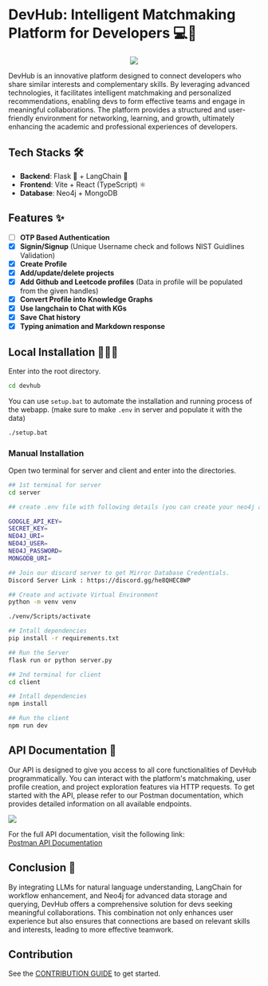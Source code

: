 # DevHub: Intelligent Matchmaking Platform for Developers 💻🤝

<center><a href="https://discord.gg/he8QHEC8WP" target="_blank"><img src="https://img.shields.io/discord/1259889923129999411?style=flat&colorA=000000&colorB=000000&label=discord&logo=discord&logoColor=ffffff" /></a>
</center>

DevHub is an innovative platform designed to connect developers who share similar interests and complementary skills. By leveraging advanced technologies, it facilitates intelligent matchmaking and personalized recommendations, enabling devs to form effective teams and engage in meaningful collaborations. The platform provides a structured and user-friendly environment for networking, learning, and growth, ultimately enhancing the academic and professional experiences of developers.

## Tech Stacks 🛠️

- **Backend**: Flask 🐍 + LangChain 🔗  
- **Frontend**: Vite + React (TypeScript) ⚛️  
- **Database**: Neo4j + MongoDB 


## Features ✨


- [ ] **OTP Based Authentication**
- [x] **Signin/Signup** (Unique Username check and follows NIST Guidlines Validation) 
- [x] **Create Profile**
- [x] **Add/update/delete projects**
- [x] **Add Github and Leetcode profiles** (Data in profile will be populated from the given handles)
- [x] **Convert Profile into Knowledge Graphs** 
- [x] **Use langchain to Chat with KGs**
- [x] **Save Chat history**
- [x] **Typing animation and Markdown response**  

## Local Installation 🧑🏻‍💻

Enter into the root directory.
```bash
cd devhub
```
You can use `setup.bat` to automate the installation and running process of the webapp. (make sure to make `.env` in server and populate it with the data)

```bash
./setup.bat
```
### Manual Installation

Open two terminal for server and client and enter into the directories.
```bash
## 1st terminal for server
cd server

## create .env file with following details (you can create your neo4j account or use our mirror database credentials)

GOOGLE_API_KEY= 
SECRET_KEY=
NEO4J_URI= 
NEO4J_USER=
NEO4J_PASSWORD=
MONGODB_URI=

## Join our discord server to get Mirror Database Credentials.
Discord Server Link : https://discord.gg/he8QHEC8WP
```
```bash
## Create and activate Virtual Environment
python -m venv venv

./venv/Scripts/activate
```

```bash
## Intall dependencies
pip install -r requirements.txt
```
```bash
## Run the Server
flask run or python server.py
```

```bash
## 2nd terminal for client
cd client

## Intall dependencies
npm install

## Run the client
npm run dev
```

## API Documentation 📜

Our API is designed to give you access to all core functionalities of DevHub programmatically. You can interact with the platform's matchmaking, user profile creation, and project exploration features via HTTP requests. To get started with the API, please refer to our Postman documentation, which provides detailed information on all available endpoints.

<a href="https://documenter.getpostman.com/view/37803453/2sAXxP9Cxo" target="_blank"><img src="https://img.shields.io/badge/Postman-View%20Documentation-orange?style=flat&logo=postman" /></a>

For the full API documentation, visit the following link:  
[Postman API Documentation](https://documenter.getpostman.com/view/37803453/2sAXxP9Cxo)

## Conclusion 🎉
By integrating LLMs for natural language understanding, LangChain for workflow enhancement, and Neo4j for advanced data storage and querying, DevHub offers a comprehensive solution for devs seeking meaningful collaborations. This combination not only enhances user experience but also ensures that connections are based on relevant skills and interests, leading to more effective teamwork.

## Contribution

See the [CONTRIBUTION GUIDE](https://github.com/devhub-ai/devhub/blob/main/.github/CONTRIBUTING.md) to get started.
